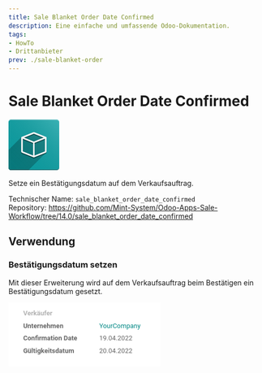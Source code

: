 ```yaml
---
title: Sale Blanket Order Date Confirmed
description: Eine einfache und umfassende Odoo-Dokumentation.
tags:
- HowTo
- Drittanbieter
prev: ./sale-blanket-order
---
```

# Sale Blanket Order Date Confirmed
![icon_oms_box](attachments/icon_oms_box.png)

Setze ein Bestätigungsdatum auf dem Verkaufsauftrag.

Technischer Name: `sale_blanket_order_date_confirmed`\
Repository: <https://github.com/Mint-System/Odoo-Apps-Sale-Workflow/tree/14.0/sale_blanket_order_date_confirmed>

## Verwendung

### Bestätigungsdatum setzen

Mit dieser Erweiterung wird auf dem Verkaufsauftrag beim Bestätigen ein Bestätigungsdatum gesetzt.

![](attachments/Sale%20Blanket%20Order%20Date%20Confirmed.png)